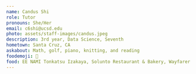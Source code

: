 ```yaml
---
name: Candus Shi
role: Tutor
pronouns: She/Her
email: c6shi@ucsd.edu
photo: assets/staff-images/candus.jpeg
description: 3rd year, Data Science, Seventh
hometown: Santa Cruz, CA
askabout: Math, golf, piano, knitting, and reading
foodemoji: 🍲
food: EE NAMI Tonkatsu Izakaya, Solunto Restaurant & Bakery, Wayfarer 
---
```



